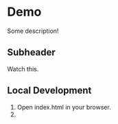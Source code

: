# Demo

Some description!

## Subheader

Watch this.

## Local Development

1. Open index.html in your browser.
2. 
